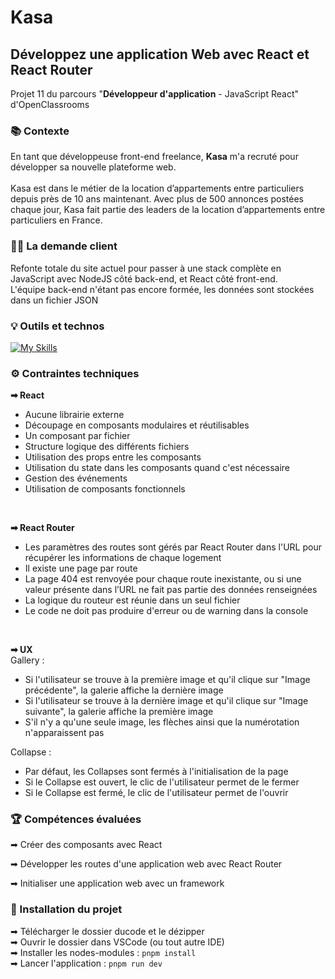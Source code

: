 # Kasa

## Développez une application Web avec React et React Router

Projet 11 du parcours "**Développeur d'application** - JavaScript React" d'OpenClassrooms

### 📚 Contexte

En tant que développeuse front-end freelance, **Kasa** m'a recruté pour développer sa nouvelle plateforme web.<br><br>
Kasa est dans le métier de la location d’appartements entre particuliers depuis près de 10 ans maintenant. Avec plus de 500 annonces postées chaque jour, Kasa fait partie des leaders de la location d’appartements entre particuliers en France.

### 🧍‍♂️ La demande client

Refonte totale du site actuel pour passer à une stack complète en JavaScript avec NodeJS côté back-end, et React côté front-end. <br>
L'équipe back-end n'étant pas encore formée, les données sont stockées dans un fichier JSON

### 💡 Outils et technos

[![My Skills](https://skillicons.dev/icons?i=html,react,sass,vite,figma,github,pnpm)](https://skillicons.dev)

### ⚙ Contraintes techniques

**➡ React** <br>

<ul>
  <li>Aucune librairie externe</li>
  <li>Découpage en composants modulaires et réutilisables</li>
  <li>Un composant par fichier</li>
  <li>Structure logique des différents fichiers</li>
  <li>Utilisation des props entre les composants</li>
  <li>Utilisation du state dans les composants quand c'est nécessaire</li>
  <li>Gestion des événements</li>
  <li>Utilisation de composants fonctionnels</li>
</ul><br>

**➡ React Router** <br>

<ul>
  <li>Les paramètres des routes sont gérés par React Router dans l'URL pour récupérer les informations de chaque logement</li>
  <li>Il existe une page par route</li>
  <li>La page 404 est renvoyée pour chaque route inexistante, ou si une valeur présente dans l’URL ne fait pas partie des données renseignées</li>
  <li>La logique du routeur est réunie dans un seul fichier</li>
  <li>Le code ne doit pas produire d'erreur ou de warning dans la console</li>
</ul><br>

**➡ UX** <br>
Gallery :

<ul>
  <li>Si l'utilisateur se trouve à la première image et qu'il clique sur "Image précédente", la galerie affiche la dernière image</li>
  <li>Si l'utilisateur se trouve à la dernière image et qu'il clique sur "Image suivante", la galerie affiche la première image</li>
  <li>S'il n'y a qu'une seule image, les flèches ainsi que la numérotation n'apparaissent pas</li>
</ul>

Collapse :

<ul>
  <li>Par défaut, les Collapses sont fermés à l'initialisation de la page</li>
  <li>Si le Collapse est ouvert, le clic de l'utilisateur permet de le fermer</li>
  <li>Si le Collapse est fermé, le clic de l'utilisateur permet de l'ouvrir</li>
</ul>

### 🏆 Compétences évaluées

➡ Créer des composants avec React<br>

➡ Développer les routes d'une application web avec React Router <br>

➡ Initialiser une application web avec un framework<br>

### 🔨 Installation du projet

➡ Télécharger le dossier ducode et le dézipper<br>
➡ Ouvrir le dossier dans VSCode (ou tout autre IDE)<br>
➡ Installer les nodes-modules : `pnpm install`<br>
➡ Lancer l'application : `pnpm run dev`<br>
